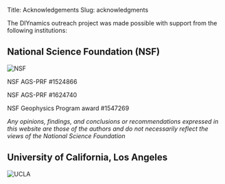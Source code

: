 Title: Acknowledgements
Slug: acknowledgments

The DIYnamics outreach project was made possible with support from the
following institutions:

## National Science Foundation (NSF)

![NSF]({filename}../images/logos/nsf_logo.png)

NSF AGS-PRF #1524866

NSF AGS-PRF #1624740

NSF Geophysics Program award #1547269

*Any opinions, findings, and conclusions or recommendations expressed
in this website are those of the authors and do not necessarily
reflect the views of the National Science Foundation*

## University of California, Los Angeles

![UCLA]({filename}../images/logos/ucla_logo.png)
